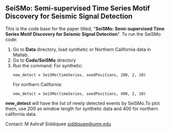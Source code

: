 ## SeiSMo: Semi-supervised Time Series Motif Discovery for Seismic Signal Detection

This is the code base for the paper titled, "**SeiSMo: Semi-supervised Time Series Motif Discovery for Seismic Signal Detection**". To run the SeiSMo code:

1. Go to **Data** directory, load synthetic or Northern California data in Matlab.
2. Go to **Code/SeiSMo** directory
3. Run the command:
      For synthetic: 
      ```
      new_detect = SeiSMo(timeSeries, seedPositions, 200, 2, 10)
      ```
      For northern California: 
      ```
      new_detect = SeiSMo(timeSeries, seedPositions, 400, 2, 10)
      ```
      
**new_detect** will have the list of newly detected events by SeiSMo.To plot them, use 200 as window length for synthetic data and 400 for northern california data.

Contact: M Ashraf Siddiquee <siddiquee@unm.edu>
